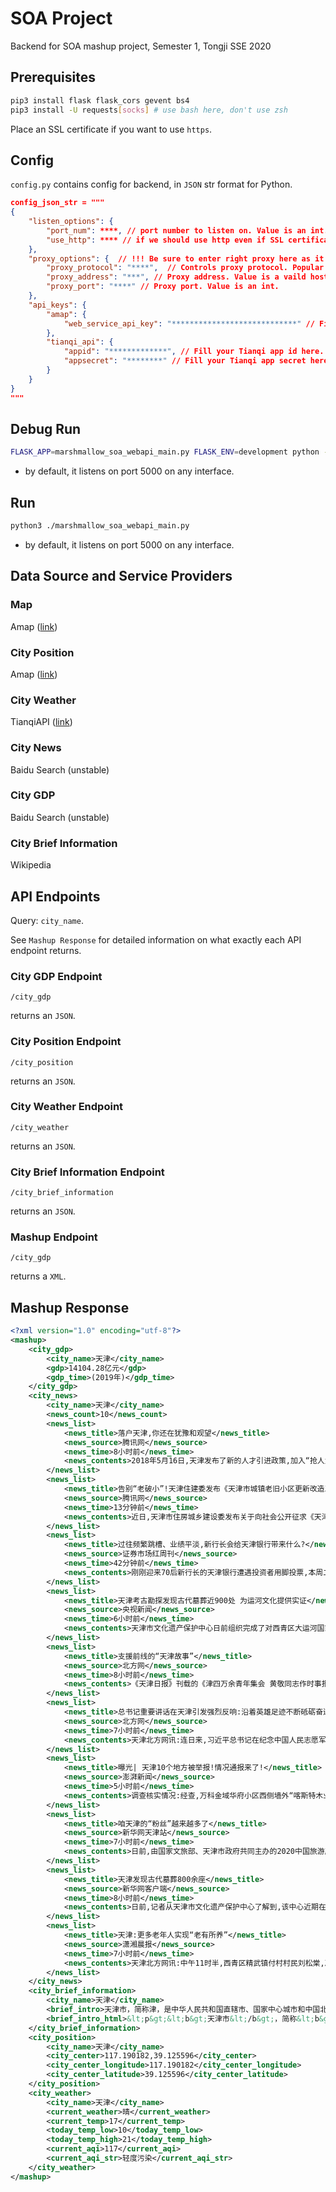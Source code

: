 # SOA Project

Backend for SOA mashup project, Semester 1, Tongji SSE 2020

## Prerequisites

``` bash
pip3 install flask flask_cors gevent bs4
pip3 install -U requests[socks] # use bash here, don't use zsh
```

Place an SSL certificate if you want to use `https`.

## Config

`config.py` contains config for backend, in `JSON` str format for Python.

``` json
config_json_str = """
{
    "listen_options": {
        "port_num": ****, // port number to listen on. Value is an int.
        "use_http": **** // if we should use http even if SSL certificate is provided. Can be true / false.
    },
    "proxy_options": {  // !!! Be sure to enter right proxy here as it affects Wikipedia's API! Inproper config would let the API calling failed and thus cause the frontend to throw error.
        "proxy_protocol": "****",  // Controls proxy protocol. Popular options include "http" and "socks5".
        "proxy_address": "***", // Proxy address. Value is a vaild hostname or IP address.
        "proxy_port": "****" // Proxy port. Value is an int.
    },
    "api_keys": {
        "amap": {
            "web_service_api_key": "****************************" // Fill your Amap web service API key here.
        },
        "tianqi_api": {
            "appid": "*************", // Fill your Tianqi app id here.
            "appsecret": "********" // Fill your Tianqi app secret here.
        }
    }
}
"""
```

## Debug Run

``` bash
FLASK_APP=marshmallow_soa_webapi_main.py FLASK_ENV=development python -m flask run
```

* by default, it listens on port 5000 on any interface.

## Run

``` bash
python3 ./marshmallow_soa_webapi_main.py
```

* by default, it listens on port 5000 on any interface.

## Data Source and Service Providers

### Map

Amap ([link](https://lbs.amap.com/api/javascript-api/guide/abc/quickstart))

### City Position

Amap ([link](https://lbs.amap.com/api/webservice/guide/api/district))

### City Weather

TianqiAPI ([link](http://doc.tianqiapi.com/603579))

### City News

Baidu Search (unstable)

### City GDP

Baidu Search (unstable)

### City Brief Information

Wikipedia

## API Endpoints

Query: `city_name`.

See `Mashup Response` for detailed information on what exactly each API endpoint returns.

### City GDP Endpoint

`/city_gdp`

returns an `JSON`.

### City Position Endpoint

`/city_position`

returns an `JSON`.

### City Weather Endpoint

`/city_weather`

returns an `JSON`.

### City Brief Information Endpoint

`/city_brief_information`

returns an `JSON`.

### Mashup Endpoint

`/city_gdp`

returns a `XML`.

## Mashup Response

``` xml
<?xml version="1.0" encoding="utf-8"?>
<mashup>
    <city_gdp>
        <city_name>天津</city_name>
        <gdp>14104.28亿元</gdp>
        <gdp_time>(2019年)</gdp_time>
    </city_gdp>
    <city_news>
        <city_name>天津</city_name>
        <news_count>10</news_count>
        <news_list>
            <news_title>落户天津,你还在犹豫和观望</news_title>
            <news_source>腾讯网</news_source>
            <news_time>8小时前</news_time>
            <news_contents>2018年5月16日,天津发布了新的人才引进政策,加入“抢人大战”,在津工作且符合相关条件的本科、大专、中专毕业生可以直接落户。随后就引爆了全国,无数仁人志士纷纷...</news_contents>
        </news_list>
        <news_list>
            <news_title>告别“老破小”!天津住建委发布《天津市城镇老旧小区更新改造工作...</news_title>
            <news_source>腾讯网</news_source>
            <news_time>13分钟前</news_time>
            <news_contents>近日,天津市住房城乡建设委发布关于向社会公开征求《天津市城镇老旧小区更新改造工作方案(征求意见稿)》意见的公告。 公告指出,城镇老旧小区更新改造包括城镇老旧小区...</news_contents>
        </news_list>
        <news_list>
            <news_title>过往频繁跳槽、业绩平淡,新行长会给天津银行带来什么?</news_title>
            <news_source>证券市场红周刊</news_source>
            <news_time>42分钟前</news_time>
            <news_contents>刚刚迎来70后新行长的天津银行遭遇投资者用脚投票,本周二股价一度创下历史新低,仅为2.70港元。就上市商业银行的市场表现来说,天津银行是2016年以来表现最差的商业...</news_contents>
        </news_list>
        <news_list>
            <news_title>天津考古勘探发现古代墓葬近900处 为运河文化提供实证</news_title>
            <news_source>央视新闻</news_source>
            <news_time>6小时前</news_time>
            <news_contents>天津市文化遗产保护中心日前组织完成了对西青区大运河国家文化公园、文化小镇建设区域的考古勘探,发现区域内古代墓葬近900处,据墓葬形制、埋深、包含物信息等推测,其...</news_contents>
        </news_list>
        <news_list>
            <news_title>支援前线的“天津故事”</news_title>
            <news_source>北方网</news_source>
            <news_time>8小时前</news_time>
            <news_contents>《天津日报》刊载的《津四万余青年集会 黄敬同志作时事报告》的消息。 工商业大游行队伍行至和平区中心花园路。 电车公司职工加紧赶制机车,支援抗美援朝。 1951年4...</news_contents>
        </news_list>
        <news_list>
            <news_title>总书记重要讲话在天津引发强烈反响:沿着英雄足迹不断砥砺奋进</news_title>
            <news_source>北方网</news_source>
            <news_time>7小时前</news_time>
            <news_contents>天津北方网讯:连日来,习近平总书记在纪念中国人民志愿军抗美援朝出国作战70周年大会上的重要讲话,在本市干部群众中引起强烈反响。大家纷纷表示,要把伟大抗美援朝精神...</news_contents>
        </news_list>
        <news_list>
            <news_title>曝光| 天津10个地方被举报!情况通报来了!</news_title>
            <news_source>澎湃新闻</news_source>
            <news_time>5小时前</news_time>
            <news_contents>调查核实情况:经查,万科金域华府小区西侧墙外“喀斯特木业”原租赁“丽明纺织公司”厂房,“卡斯特木业”已于2019年10月停业注销;现厂房租赁给“天津味美特餐饮服务有...</news_contents>
        </news_list>
        <news_list>
            <news_title>咱天津的“粉丝”越来越多了</news_title>
            <news_source>新华网天津站</news_source>
            <news_time>7小时前</news_time>
            <news_contents>日前,由国家文旅部、天津市政府共同主办的2020中国旅游产业博览会圆满收官,期间线上总浏览量达116.3万人次,依托旅博会官网展示交易平台的交易额达4260万元,依托...</news_contents>
        </news_list>
        <news_list>
            <news_title>天津发现古代墓葬800余座</news_title>
            <news_source>新华网客户端</news_source>
            <news_time>8小时前</news_time>
            <news_contents>日前,记者从天津市文化遗产保护中心了解到,该中心近期在天津境内考古勘探发现古代墓葬800余座,据初步推测,墓葬的年代涵盖了宋、金、元至明清各个不同历史时期。此次...</news_contents>
        </news_list>
        <news_list>
            <news_title>天津:更多老年人实现“老有所养”</news_title>
            <news_source>潇湘晨报</news_source>
            <news_time>7小时前</news_time>
            <news_contents>天津北方网讯:中午11时半,西青区精武镇付村村民刘松棠,准时来到村里的康养中心,中心内设的老人家食堂内已经有不少乡亲在用餐。付村老人家食堂,是西青区精武镇首...</news_contents>
        </news_list>
    </city_news>
    <city_brief_information>
        <city_name>天津</city_name>
        <brief_intro>天津市，简称津，是中华人民共和国直辖市、国家中心城市和中国北方最大沿海开放城市。天津位于华北平原的海河各支流交汇处，东临渤海，北依燕山；有海河在城中蜿蜒而过，跨越海河的各式桥梁形成了“一桥一景”的景致。</brief_intro>
        <brief_intro_html>&lt;p&gt;&lt;b&gt;天津市&lt;/b&gt;，简称&lt;b&gt;津&lt;/b&gt;，是中华人民共和国直辖市、国家中心城市和中国北方最大沿海开放城市。天津位于华北平原的海河各支流交汇处，东临渤海，北依燕山；有海河在城中蜿蜒而过，跨越海河的各式桥梁形成了“一桥一景”的景致。&lt;/p&gt;</brief_intro_html>
    </city_brief_information>
    <city_position>
        <city_name>天津</city_name>
        <city_center>117.190182,39.125596</city_center>
        <city_center_longitude>117.190182</city_center_longitude>
        <city_center_latitude>39.125596</city_center_latitude>
    </city_position>
    <city_weather>
        <city_name>天津</city_name>
        <current_weather>晴</current_weather>
        <current_temp>17</current_temp>
        <today_temp_low>10</today_temp_low>
        <today_temp_high>21</today_temp_high>
        <current_aqi>117</current_aqi>
        <current_aqi_str>轻度污染</current_aqi_str>
    </city_weather>
</mashup>
```
